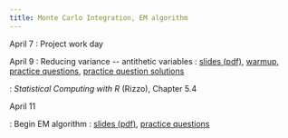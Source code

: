 ```yaml
---
title: Monte Carlo Integration, EM algorithm
---
```


April 7
: Project work day
  
April 9
: Reducing variance -- antithetic variables
  : [slides (pdf)](https://sta379-s25.github.io/slides/lecture_28.pdf),  [warmup](https://sta379-s25.github.io/practice_questions/pq_28_warmup.html),  [practice questions](https://sta379-s25.github.io/practice_questions/pq_28.html), [practice question solutions](https://sta379-s25.github.io/practice_questions/pq_28_solutions.html)

: *Statistical Computing with R* (Rizzo), Chapter 5.4

April 11

: Begin EM algorithm
  : [slides (pdf)](https://sta379-s25.github.io/slides/lecture_29.pdf), [practice questions](https://sta379-s25.github.io/practice_questions/pq_29.html)